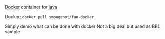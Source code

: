 [Docker](http://www.docker.com/) container for [java](http://openjdk.java.net/)

Docker: `docker pull smougenot/fun-docker`

Simply demo what can be done with docker
Not a big deal but used as BBL sample